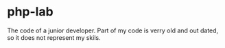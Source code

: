 # php-lab
The code of a junior developer. Part of my code is verry old and out dated, so it does not represent my skils. 
